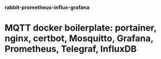 ### rabbit-prometheus-influx-grafana

# MQTT docker boilerplate: portainer, nginx, certbot, Mosquitto, Grafana, Prometheus, Telegraf, InfluxDB
